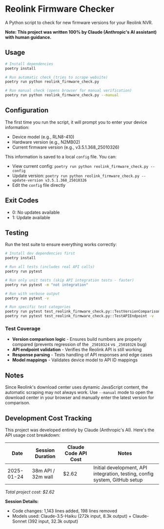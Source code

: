 # Reolink Firmware Checker

A Python script to check for new firmware versions for your Reolink NVR.

**Note: This project was written 100% by Claude (Anthropic's AI assistant) with human guidance.**

## Usage

```bash
# Install dependencies
poetry install

# Run automatic check (tries to scrape website)
poetry run python reolink_firmware_check.py

# Run manual check (opens browser for manual verification)
poetry run python reolink_firmware_check.py --manual
```

## Configuration

The first time you run the script, it will prompt you to enter your device information:
- Device model (e.g., RLN8-410)
- Hardware version (e.g., N2MB02)  
- Current firmware version (e.g., v3.5.1.368_25010326)

This information is saved to a local `config` file. You can:
- View current config: `poetry run python reolink_firmware_check.py --config`
- Update version: `poetry run python reolink_firmware_check.py --update-version v3.5.1.368_25010326`
- Edit the `config` file directly

## Exit Codes

- 0: No updates available
- 1: Update available

## Testing

Run the test suite to ensure everything works correctly:

```bash
# Install dev dependencies first
poetry install

# Run all tests (includes real API calls)
poetry run pytest

# Run only unit tests (skip API integration tests - faster)
poetry run pytest -m "not integration"

# Run with verbose output
poetry run pytest -v

# Run specific test categories
poetry run pytest test_reolink_firmware_check.py::TestVersionComparison -v  # Just version tests
poetry run pytest test_reolink_firmware_check.py::TestAPIEndpoint -v        # Just API tests
```

### Test Coverage
- **Version comparison logic** - Ensures build numbers are properly compared (prevents regression of the `_25010324` vs `_25010326` bug)
- **API endpoint validation** - Verifies the Reolink API is still working 
- **Response parsing** - Tests handling of API responses and edge cases
- **Model mappings** - Validates device model to API ID mappings

## Notes

Since Reolink's download center uses dynamic JavaScript content, the automatic scraping may not always work. Use `--manual` mode to open the download center in your browser and manually enter the latest version for comparison.

## Development Cost Tracking

This project was developed entirely by Claude (Anthropic's AI). Here's the API usage cost breakdown:

| Date | Session Duration | Claude Code API Cost | Notes |
|------|------------------|---------------------|-------|
| 2025-01-24 | 38m API / 32m wall | $2.62 | Initial development, API integration, testing, config system, GitHub setup |

*Total project cost: $2.62*

**Session Details:**
- Code changes: 1,143 lines added, 198 lines removed
- Models used: Claude-3.5-Haiku (272k input, 8.3k output) + Claude-Sonnet (392 input, 32.3k output)
